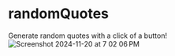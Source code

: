 # randomQuotes
Generate random quotes with a click of a button!
![Screenshot 2024-11-20 at 7 02 06 PM](https://github.com/user-attachments/assets/829d3578-db97-45be-99f4-8a2081b1c751)

